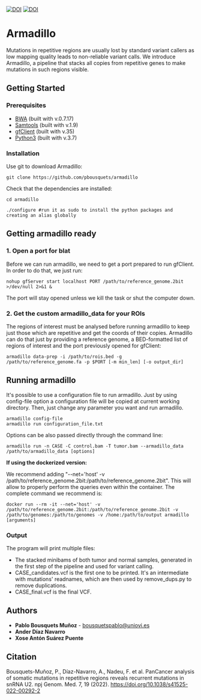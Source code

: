 [![DOI](https://img.shields.io/badge/DOI-10.1038%2Fs41525--022--00292--2-green)](https://doi.org/10.1038/s41525-022-00292-2)
[![DOI](https://zenodo.org/badge/DOI/10.5281/zenodo.5846705.svg)](https://doi.org/10.5281/zenodo.5846705)

# Armadillo

Mutations in repetitive regions are usually lost by standard variant callers as low mapping quality leads to non-reliable variant calls. We introduce Armadillo, a pipeline that stacks all copies from repetitive genes to make mutations in such regions visible. 

## Getting Started

### Prerequisites

* [BWA](http://bio-bwa.sourceforge.net/) (built with v.0.7.17)
* [Samtools](http://www.htslib.org/doc/samtools.html) (built with v.1.9)
* [gfClient](https://genome.ucsc.edu/goldenPath/help/blatSpec.html#gfClientUsage)  (built with v.35)
* [Python3](https://www.python.org) (built with v.3.7)


### Installation

Use git to download Armadillo:

```
git clone https://github.com/pbousquets/armadillo
```

Check that the dependencies are installed:

```
cd armadillo

./configure #run it as sudo to install the python packages and creating an alias globally 
```

## Getting armadillo ready

### 1. Open a port for blat 
Before we can run armadillo, we need to get a port prepared to run gfClient. In order to do that, we just run:

```
nohup gfServer start localhost PORT /path/to/reference_genome.2bit >/dev/null 2>&1 &
```
The port will stay opened unless we kill the task or shut the computer down.

### 2. Get the custom armadillo_data for your ROIs
The regions of interest must be analysed before running armadillo to keep just those which are repetitive and get the coords of their copies. Armadillo can do that just by providing a reference genome, a BED-formatted list of regions of interest and the port previously opened for gfClient:

```
armadillo data-prep -i /path/to/rois.bed -g /path/to/reference_genome.fa -p $PORT [-m min_len] [-o output_dir]
```

## Running armadillo

It's possible to use a configuration file to run armadillo. Just by using config-file option a configuration file will be copied at current working directory. Then, just change any parameter you want and run armadillo.

```
armadillo config-file
armadillo run configuration_file.txt
```
Options can be also passed directly through the command line:

```
armadillo run -n CASE -C control.bam -T tumor.bam --armadillo_data /path/to/armadillo_data [options]
```
__If using the dockerized version:__

We recommend adding "--net='host' -v /path/to/reference_genome.2bit:/path/to/reference_genome.2bit". This will allow to properly perform the queries even within the container. The complete command we recommend is:

```
docker run --rm -it --net='host' -v /path/to/reference_genome.2bit:/path/to/reference_genome.2bit -v /path/to/genomes:/path/to/genomes -v /home:/path/to/output armadillo [arguments]
```

### Output

The program will print multiple files:
- The stacked minibams of both tumor and normal samples, generated in the first step of the pipeline and used for variant calling. 
- CASE_candidates.vcf is the first one to be printed. It's an intermediate with mutations' readnames, which are then used by remove_dups.py to remove duplications. 
- CASE_final.vcf is the final VCF.  

## Authors

* **Pablo Bousquets Muñoz** - bousquetspablo@uniovi.es
* **Ander Díaz Navarro**
* **Xose Antón Suárez Puente**

## Citation

Bousquets-Muñoz, P., Díaz-Navarro, A., Nadeu, F. et al. PanCancer analysis of somatic mutations in repetitive regions reveals recurrent mutations in snRNA U2. npj Genom. Med. 7, 19 (2022). https://doi.org/10.1038/s41525-022-00292-2
